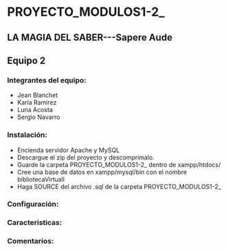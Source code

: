 # PROYECTO_MODULOS1-2_
## LA MAGIA DEL SABER---Sapere Aude
## Equipo 2
### Integrantes del equipo:
* Jean Blanchet
* Karla Ramirez
* Luna Acosta 
* Sergio Navarro

### Instalación:
- Encienda servidor Apache y MySQL
- Descargue el zip del proyecto y descomprimalo.
- Guarde la carpeta PROYECTO_MODULOS1-2_ dentro de xampp/htdocs/
- Cree una base de datos en xampp/mysql/bin con el nombre bibliotecaVirtuall
- Haga SOURCE del archivo .sql de la carpeta PROYECTO_MODULOS1-2_

### Configuración:

### Caracteristicas:

### Comentarios:
